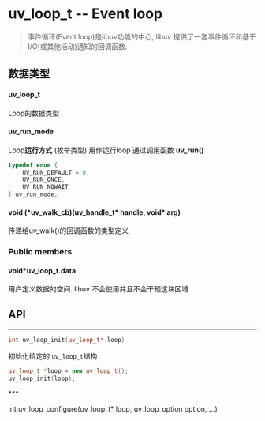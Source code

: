 # uv\_loop\_t -- Event loop

> 事件循环\(Event loop\)是libuv功能的中心, libuv 提供了一套事件循环和基于I/O\(或其他活动\)通知的回调函数.

## 数据类型

#### **uv\_loop\_t**

Loop的数据类型

#### **uv\_run\_mode**

Loop**运行方式** \(枚举类型\)  用作运行loop   通过调用函数 **uv\_run\(\)**

```cpp
typedef enum {
    UV_RUN_DEFAULT = 0,
    UV_RUN_ONCE,
    UV_RUN_NOWAIT
} uv_run_mode;
```

#### void \(\*uv\_walk\_cb\)\(uv\_handle\_t\* handle, void\* arg\)

传递给uv\_walk\(\)的回调函数的类型定义

### Public members

#### void\*uv\_loop\_t.data

用户定义数据的空间. libuv 不会使用并且不会干预这块区域

## API

---

```cpp
int uv_loop_init(uv_loop_t* loop)
```

初始化给定的 `uv_loop_t`结构

```cpp
uv_loop_t *loop = new uv_loop_t();
uv_loop_init(loop);
```

\*\*\*

int uv\_loop\_configure\(uv\_loop\_t\* loop, uv\_loop\_option option, ...\)


